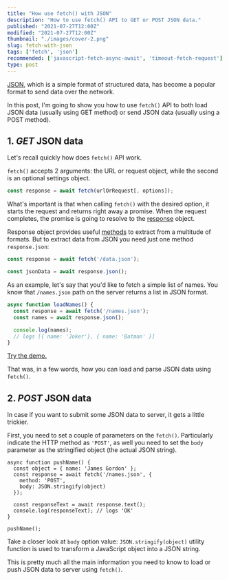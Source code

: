 ```yaml
---
title: "How use fetch() with JSON"
description: "How to use fetch() API to GET or POST JSON data."
published: "2021-07-27T12:00Z"
modified: "2021-07-27T12:00Z"
thumbnail: "./images/cover-2.png"
slug: fetch-with-json
tags: ['fetch', 'json']
recommended: ['javascript-fetch-async-await', 'timeout-fetch-request']
type: post
---
```


[JSON](https://developer.mozilla.org/en-US/docs/Learn/JavaScript/Objects/JSON), which is a simple format of structured data, has become a popular format to send data over the network.  

In this post, I'm going to show you how to use `fetch()` API to both load JSON data (usually using GET method) or send JSON
data (usually using a POST method).  

## 1. *GET* JSON data

Let's recall quickly how does `fetch()` API work.  

`fetch()` accepts 2 arguments: the URL or request object, while the second is an optional settings object.  

```javascript
const response = await fetch(urlOrRequest[, options]);
```

What's important is that when calling `fetch()` with the desired option, it starts the request and returns right away a promise. When the request completes, the promise is going to resolve to the [response](https://developer.mozilla.org/en-US/docs/Web/API/Response) object. 

Response object provides useful [methods](https://developer.mozilla.org/en-US/docs/Web/API/Response#methods) to extract from a multitude of formats. But to extract data from JSON you need just one method `response.json`:  

```javascript
const response = await fetch('/data.json');

const jsonData = await response.json();
```

As an example, let's say that you'd like to fetch a simple list of names. You know that `/names.json` path on the server returns a list in JSON format. 

```javascript
async function loadNames() {
  const response = await fetch('/names.json');
  const names = await response.json();

  console.log(names); 
  // logs [{ name: 'Joker'}, { name: 'Batman' }]
}
```

[Try the demo.]()

That was, in a few words, how you can load and parse JSON data using `fetch()`.   

## 2. *POST* JSON data

In case if you want to submit some JSON data to server, it gets a little trickier.  

First, you need to set a couple of parameters on the `fetch()`. Particularly indicate the HTTP method as `'POST'`, as well you need to set the `body` parameter as the stringified object (the actual JSON string).  

```javascript{4-5}
async function pushName() {
  const object = { name: 'James Gordon' };
  const response = await fetch('/names.json', {
    method: 'POST',
    body: JSON.stringify(object)
  });

  const responseText = await response.text();
  console.log(responseText); // logs 'OK'
}

pushName();
```

Take a closer look at `body` option value: `JSON.stringify(object)` utility function is used to transform a JavaScript object into a JSON string.  

This is pretty much all the main information you need to know to load or push JSON data to server using `fetch()`.  


